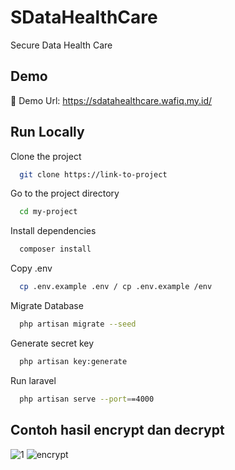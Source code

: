 
# SDataHealthCare

Secure Data Health Care

## Demo

🔗 Demo Url: https://sdatahealthcare.wafiq.my.id/


## Run Locally

Clone the project

```bash
  git clone https://link-to-project
```

Go to the project directory

```bash
  cd my-project
```

Install dependencies

```bash
  composer install
```

Copy .env

```bash
  cp .env.example .env / cp .env.example /env
```

Migrate Database

```bash
  php artisan migrate --seed
```

Generate secret key

```bash
  php artisan key:generate 
```

Run laravel

```bash
  php artisan serve --port==4000
```

## Contoh hasil encrypt dan decrypt
![1](https://github.com/aditstywn/SData-HealtCare/assets/137696058/425870e8-ae7c-46cf-8a47-2475b3be5641) ![encrypt](https://github.com/aditstywn/SData-HealtCare/assets/137696058/83fb11b1-bb2a-40d4-b826-10d6b76f88ce)

